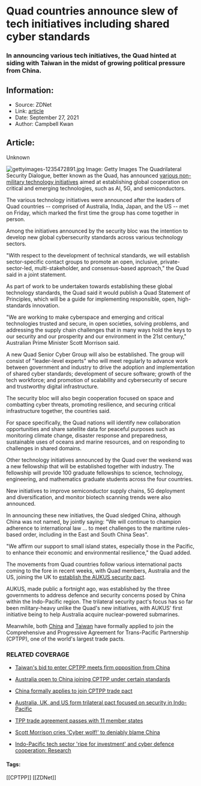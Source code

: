 # Quad countries announce slew of tech initiatives including shared cyber standards
### In announcing various tech initiatives, the Quad hinted at siding with Taiwan in the midst of growing political pressure from China.

## Information:
+ Source: ZDNet
+ Link: [article](https://www.zdnet.com/article/quad-countries-announce-slew-of-tech-initiatives-including-shared-cyber-standards/)
+ Date: September 27, 2021
+ Author: Campbell Kwan


## Article:
Unknown

![gettyimages-1235472891.jpg](https://www.zdnet.com/a/img/resize/452ece40547affc4aad49c928282d863c15bb812/2021/09/27/d1931d14-6aa9-4660-b093-817797593a90/gettyimages-1235472891.jpg?width=1200&fit=bounds&auto=webp)
 Image: Getty Images
 The Quadrilateral Security Dialogue, better known as the Quad, has announced [various non-military technology initiatives](https://www.whitehouse.gov/briefing-room/statements-releases/2021/09/24/fact-sheet-quad-leaders-summit/) aimed at establishing global cooperation on critical and emerging technologies, such as AI, 5G, and semiconductors.

The various technology initiatives were announced after the leaders of Quad countries -- comprised of Australia, India, Japan, and the US -- met on Friday, which marked the first time the group has come together in person.

Among the initiatives announced by the security bloc was the intention to develop new global cybersecurity standards across various technology sectors.

"With respect to the development of technical standards, we will establish sector-specific contact groups to promote an open, inclusive, private-sector-led, multi-stakeholder, and consensus-based approach," the Quad said in a joint statement.

As part of work to be undertaken towards establishing these global technology standards, the Quad said it would publish a Quad Statement of Principles, which will be a guide for implementing responsible, open, high-standards innovation.

"We are working to make cyberspace and emerging and critical technologies trusted and secure, in open societies, solving problems, and addressing the supply chain challenges that in many ways hold the keys to our security and our prosperity and our environment in the 21st century," Australian Prime Minister Scott Morrison said.

A new Quad Senior Cyber Group will also be established. The group will consist of "leader-level experts" who will meet regularly to advance work between government and industry to drive the adoption and implementation of shared cyber standards; development of secure software; growth of the tech workforce; and promotion of scalability and cybersecurity of secure and trustworthy digital infrastructure.






The security bloc will also begin cooperation focused on space and combatting cyber threats, promoting resilience, and securing critical infrastructure together, the countries said.

For space specifically, the Quad nations will identify new collaboration opportunities and share satellite data for peaceful purposes such as monitoring climate change, disaster response and preparedness, sustainable uses of oceans and marine resources, and on responding to challenges in shared domains.

Other technology initiatives announced by the Quad over the weekend was a new fellowship that will be established together with industry. The fellowship will provide 100 graduate fellowships to science, technology, engineering, and mathematics graduate students across the four countries.

New initiatives to improve semiconductor supply chains, 5G deployment and diversification, and monitor biotech scanning trends were also announced.

In announcing these new initiatives, the Quad sledged China, although China was not named, by jointly saying: "We will continue to champion adherence to international law … to meet challenges to the maritime rules-based order, including in the East and South China Seas".

"We affirm our support to small island states, especially those in the Pacific, to enhance their economic and environmental resilience," the Quad added.

The movements from Quad countries follow various international pacts coming to the fore in recent weeks, with Quad members, Australia and the US, joining the UK to [establish the AUKUS security pact](https://www.zdnet.com/article/australia-uk-and-us-form-trilateral-pact-focused-on-security-in-indo-pacific/).

AUKUS, made public a fortnight ago, was established by the three governments to address defence and security concerns posed by China within the Indo-Pacific region. The trilateral security pact's focus has so far been military-heavy unlike the Quad's new initiatives, with AUKUS' first initiative being to help Australia acquire nuclear-powered submarines. 

Meanwhile, both [China](https://www.zdnet.com/article/china-formally-applies-to-join-cptpp-trade-pact/) and [Taiwan](https://www.zdnet.com/article/taiwans-bid-to-enter-cptpp-meets-firm-opposition-from-china/) have formally applied to join the Comprehensive and Progressive Agreement for Trans-Pacific Partnership (CPTPP), one of the world's largest trade pacts. 

### RELATED COVERAGE

* [Taiwan's bid to enter CPTPP meets firm opposition from China](https://www.zdnet.com/article/taiwans-bid-to-enter-cptpp-meets-firm-opposition-from-china/)  

* [Australia open to China joining CPTPP under certain standards](https://www.zdnet.com/article/australias-trade-minister-says-vaccinated-australians-can-travel-overseas-by-christmas/)
* [China formally applies to join CPTPP trade pact](https://www.zdnet.com/article/china-formally-applies-to-join-cptpp-trade-pact/)  

* [Australia, UK, and US form trilateral pact focused on security in Indo-Pacific](https://www.zdnet.com/article/australia-uk-and-us-form-trilateral-pact-focused-on-security-in-indo-pacific/)
* [TPP trade agreement passes with 11 member states](https://www.zdnet.com/article/tpp-trade-agreement-passes-with-11-member-states/)  

* [Scott Morrison cries 'Cyber wolf!' to deniably blame China](https://www.zdnet.com/article/scott-morrison-cries-cyber-wolf-to-deniably-blame-china/)
* [Indo-Pacific tech sector 'ripe for investment' and cyber defence cooperation: Research](https://www.zdnet.com/article/indo-pacific-tech-sector-ripe-for-investment-and-cyber-defence-cooperation-research/)





#### Tags:
[[CPTPP]] [[ZDNet]]
